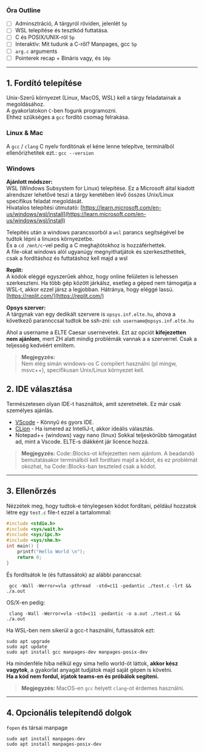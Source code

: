 ### Óra Outline

- [ ] Adminsztráció, A tárgyról röviden, jelenlét `5p`
- [ ] WSL telepítése és tesztkód futtatása.
- [ ] C és POSIX/UNIX-ról `5p`
- [ ] Interaktív: Mit tudunk a C-ről? Manpages, gcc `5p`
- [ ] `arg.c`  arguments
- [ ] Pointerek recap + Bináris vagy, és `10p`

---
## 1. Fordító telepítése

Unix-Szerű környezet (Linux, MacOS, WSL) kell
a tárgy feladatainak a megoldásához.  
A gyakorlatokon `C`-ben fogunk programozni.   
Ehhez szűkséges a `gcc` fordító csomag felrakása.

### Linux & Mac

A `gcc` / `clang` C nyelv fordítónak el kéne lenne telepítve, terminálból ellenőrizhetitek ezt.: `gcc --version` 

### Windows

**Ajánlott módszer:**  
WSL (Windows Subsystem for Linux) telepítése.
Ez a Microsoft által kiadott alrendszer lehetővé teszi a
tárgy keretében lévő összes Unix/Linux specifikus feladat megoldását.  
Hivatalos telepítési útmutató:
[https://learn.microsoft.com/en-us/windows/wsl/install](https://learn.microsoft.com/en-us/windows/wsl/install)

Telepítés után a windows parancssorból a `wsl` parancs
segítségével be tudtok lépni a linuxos környezetbe.  
És a `cd /mnt/c`-vel pedig a C meghajtótokhoz is hozzáférhettek.  
A file-okat windows alól ugyanúgy megnyithatjátok és szerkeszthetitek, csak a fordításhoz és futtatáshoz kell majd a wsl

**Replit:**  
A kódok eléggé egyszerűek ahhoz, hogy online felületen is lehessen szerkeszteni.
Ha több gép között járkálsz, esetleg a géped nem támogatja a WSL-t, akkor ezzel jársz a legjobban.
Hátránya, hogy eléggé lassú.  
[https://replit.com/](https://replit.com/)

**Opsys szerver:**  
A tárgynak van egy dedikált szervere is `opsys.inf.elte.hu`, ahova a következő parannccsal tudtok be ssh-zni:
`ssh username@opsys.inf.elte.hu`

Ahol a username a ELTE Caesar usernevetek.
Ezt az opciót **kifejezetten nem ajánlom**, mert ZH alatt mindig problémák vannak a
a szerverrel. Csak a teljesség kedvéért említem.

> **Megjegyzés:**  
> Nem elég simán windows-os C compilert használni (pl mingw, msvc++), specifikusan Unix/Linux környezet kell.

## 2. IDE választása

Természetesen olyan IDE-t használtok, amit szeretnétek. Ez már csak személyes ajánlás.

- [VScode](https://code.visualstudio.com/) - Könnyű és gyors IDE.
- [CLion](https://www.jetbrains.com/clion/) - Ha ismered az IntelliJ-t, akkor ideális választás.
- Notepad++ (windows) vagy nano (linux)
  Sokkal teljeskörűbb támogatást ad, mint a Vscode. ELTE-s diákként jár licence hozzá.

> **Megjegyzés:**
> Code::Blocks-ot kifejezetten nem ajánlom. A beadandó bemutatásakor terminálból kell fordítani majd a kódot,
> és ez problémát okozhat, ha Code::Blocks-ban teszteled csak a kódot.
---

## 3. Ellenőrzés

Nézzétek meg, hogy tudtok-e ténylegesen kódot fordítani, például hozzatok létre egy `test.c` file-t ezzel a tartalommal:

```c
#include <stdio.h>
#include <sys/wait.h>
#include <sys/ipc.h>
#include <sys/shm.h>
int main() {
    printf("Hello World \n");
    return 0;
}
```

És fordítsátok le (és futtassátok) az alábbi paranccsal:

```shell
 gcc -Wall -Werror=vla -pthread  -std=c11 -pedantic ./test.c -lrt && ./a.out 
```

OS/X-en pedig:

```shell
 clang -Wall -Werror=vla -std=c11 -pedantic -o a.out ./test.c && ./a.out
```

Ha WSL-ben nem sikerül a gcc-t használni, futtassátok ezt:

```shell
sudo apt upgrade
sudo apt update
sudo apt install gcc manpages-dev manpages-posix-dev
```

Ha mindenféle hiba nélkül egy sima hello world-öt láttok, **akkor kész vagytok**, a gyakorlat anyagát tudjátok majd saját gépen is követni.  
**Ha a kód nem fordul, írjatok teams-en és próbálok segíteni.**


> **Megjegyzés:**
> MacOS-en `gcc` helyett `clang`-ot érdemes használni.

---

## 4. Opcionális telepítendő dolgok

`fopen` és társai manpage

```shell
sudo apt install manpages-dev
sudo apt install manpages-posix-dev
```

